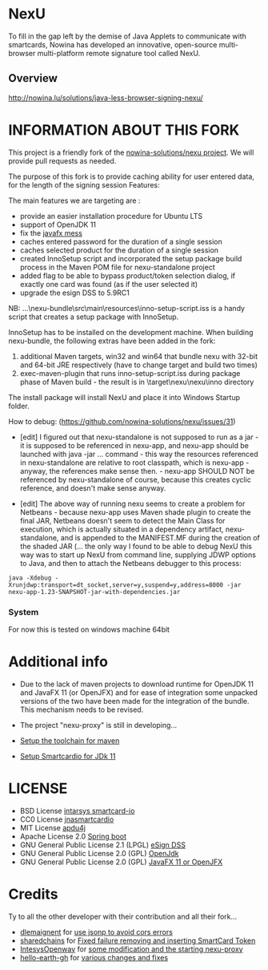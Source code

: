 # NexU

To fill in the gap left by the demise of Java Applets to communicate with smartcards, 
Nowina has developed an innovative, open-source multi-browser multi-platform remote 
signature tool called NexU.

## Overview 

http://nowina.lu/solutions/java-less-browser-signing-nexu/

# INFORMATION ABOUT THIS FORK

This project is a friendly fork of the [nowina-solutions/nexu project](https://github.com/nowina-solutions/nexu). We will provide pull requests as needed.

The purpose of this fork is to provide caching ability for user entered data, for the length of the signing session
Features:

The main features we are targeting are :

* provide an easier installation procedure for Ubuntu LTS
* support of OpenJDK 11
* fix the [javafx mess](https://stackoverflow.com/questions/18547362/javafx-and-openjdk)
* caches entered password for the duration of a single session
* caches selected product for the duration of a single session
* created InnoSetup script and incorporated the setup package build process in the Maven POM file for nexu-standalone project
* added flag to be able to bypass product/token selection dialog, if exactly one card was found (as if the user selected it)
* upgrade the esign DSS to 5.9RC1

NB: ...\nexu-bundle\src\main\resources\inno-setup-script.iss is a handy script that creates a setup package with InnoSetup.

InnoSetup has to be installed on the development machine. When building nexu-bundle, the following extras have been added in the fork:

1) additional Maven targets, win32 and win64 that bundle nexu with 32-bit and 64-bit JRE respectively (have to change target and build two times)
2) exec-maven-plugin that runs inno-setup-script.iss during package phase of Maven build - the result is in \target\nexu\nexu\inno directory

The install package will install NexU and place it into Windows Startup folder.

How to debug: (https://github.com/nowina-solutions/nexu/issues/31)

- [edit] I figured out that nexu-standalone is not supposed to run as a jar - it is supposed to be referenced in nexu-app, and nexu-app should be launched with java -jar ... command - this way the resources referenced in nexu-standalone are relative to root classpath, which is nexu-app - anyway, the references make sense then. - nexu-app SHOULD NOT be referenced by nexu-standalone of course, because this creates cyclic reference, and doesn't make sense anyway.

- [edit] The above way of running nexu seems to create a problem for Netbeans - because nexu-app uses Maven shade plugin to create the final JAR, Netbeans doesn't seem to detect the Main Class for execution, which is actually situated in a dependency artifact, nexu-standalone, and is appended to the MANIFEST.MF during the creation of the shaded JAR (... the only way I found to be able to debug NexU this way was to start up NexU from command line, supplying JDWP options to Java, and then to attach the Netbeans debugger to this process:

```
java -Xdebug -Xrunjdwp:transport=dt_socket,server=y,suspend=y,address=8000 -jar nexu-app-1.23-SNAPSHOT-jar-with-dependencies.jar
```

### System

For now this is tested on windows machine 64bit

# Additional info

- Due to the lack of maven projects to download runtime for OpenJDK 11 and JavaFX 11 (or OpenJFX) and for ease of integration some unpacked versions of the two have been made for the integration of the bundle. This mechanism needs to be revised.

- The project "nexu-proxy" is still in developing...

- [Setup the toolchain for maven](https://maven.apache.org/guides/mini/guide-using-toolchains.html)

- [Setup Smartcardio for JDk 11](https://nicedoc.io/jnasmartcardio/jnasmartcardio)


# LICENSE

- BSD License [intarsys smartcard-io](https://github.com/mkentaro1/smartcard-io/blob/master/License.txt) 
- CC0 License [jnasmartcardio](https://github.com/jnasmartcardio/jnasmartcardio/blob/master/LICENSE)
- MIT License [apdu4j](https://github.com/martinpaljak/apdu4j/blob/master/LICENSE)
- Apache License 2.0 [Spring boot](https://github.com/spring-projects/spring-boot/blob/main/LICENSE.txt)
- GNU General Public License 2.1 (LPGL) [eSign DSS](https://github.com/esig/dss/blob/master/LICENSE)
- GNU General Public License 2.0 (GPL) [OpenJdk](https://openjdk.java.net/legal/gplv2+ce.html)
- GNU General Public License 2.0 (GPL) [JavaFX 11 or OpenJFX](https://github.com/openjdk/jfx/blob/master/LICENSE)

# Credits

Ty to all the other developer with their contribution and all their fork...

- [dlemaignent](https://github.com/dlemaignent/nexu) for [use jsonp to avoid cors errors](https://github.com/dlemaignent/nexu/commit/60aa14245f5e2ffce70aa21d214367e36f4b458b)
- [sharedchains](https://github.com/sharedchains/nexu/) for [Fixed failure removing and inserting SmartCard Token ](https://github.com/sharedchains/nexu/commit/7b2d18f361d59ba5351efc4035a8f1c6aa19fbed)
- [IntesysOpenway](https://github.com/IntesysOpenway) for [some modification and the starting nexu-proxy](https://github.com/IntesysOpenway)
- [hello-earth-gh](https://github.com/hello-earth-gh) for [various changes and fixes](https://github.com/hello-earth-gh)
